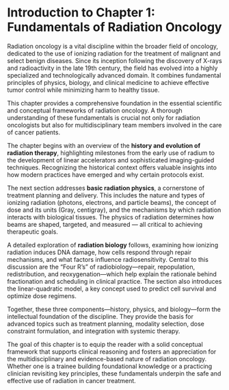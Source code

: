 # Introduction to Chapter 1: Fundamentals of Radiation Oncology

Radiation oncology is a vital discipline within the broader field of oncology, dedicated to the use of ionizing radiation for the treatment of malignant and select benign diseases. Since its inception following the discovery of X-rays and radioactivity in the late 19th century, the field has evolved into a highly specialized and technologically advanced domain. It combines fundamental principles of physics, biology, and clinical medicine to achieve effective tumor control while minimizing harm to healthy tissue.

This chapter provides a comprehensive foundation in the essential scientific and conceptual frameworks of radiation oncology. A thorough understanding of these fundamentals is crucial not only for radiation oncologists but also for multidisciplinary team members involved in the care of cancer patients.

The chapter begins with an overview of the **history and evolution of radiation therapy**, highlighting milestones from the early use of radium to the development of linear accelerators and sophisticated imaging-guided techniques. Recognizing the historical context offers valuable insights into how modern practices have emerged and why certain protocols exist.

The next section addresses **basic radiation physics**, a cornerstone of treatment planning and delivery. This includes the nature and types of ionizing radiation (photons, electrons, and particle beams), the concept of dose and its units (Gray, centigray), and the mechanisms by which radiation interacts with biological tissues. The physics of radiation determines how beams are shaped, targeted, and measured — all critical to achieving therapeutic goals.

A detailed exploration of **radiation biology** follows, examining how ionizing radiation induces DNA damage, how cells respond through repair mechanisms, and what factors influence radiosensitivity. Central to this discussion are the “Four R’s” of radiobiology—repair, repopulation, redistribution, and reoxygenation—which help explain the rationale behind fractionation and scheduling in clinical practice. The section also introduces the linear-quadratic model, a key concept used to predict cell survival and optimize dose regimens.

Together, these three components—history, physics, and biology—form the intellectual foundation of the discipline. They provide the basis for advanced topics such as treatment planning, modality selection, dose constraint formulation, and integration with systemic therapy.

The goal of this chapter is to equip the reader with a solid conceptual framework that supports clinical reasoning and fosters an appreciation for the multidisciplinary and evidence-based nature of radiation oncology. Whether one is a trainee building foundational knowledge or a practicing clinician revisiting key principles, these fundamentals underpin the safe and effective use of radiation in cancer treatment.

